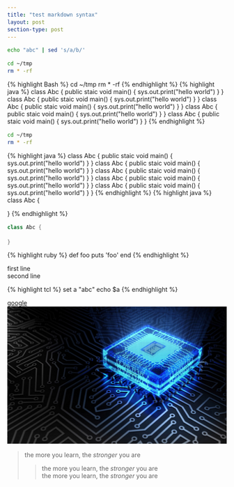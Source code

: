 ```yaml
---
title: "test markdown syntax"
layout: post
section-type: post
---
```

```bash
echo "abc" | sed 's/a/b/'
```
```bash
cd ~/tmp
rm * -rf
```
{% highlight Bash %}
cd ~/tmp
rm * -rf
{% endhighlight %}
{% highlight java %}
class Abc {
	public staic void main() {
		sys.out.print("hello world")
	}
}
class Abc {
	public staic void main() {
		sys.out.print("hello world")
	}
}
class Abc {
	public staic void main() {
		sys.out.print("hello world")
	}
}
class Abc {
	public staic void main() {
		sys.out.print("hello world")
	}
}
class Abc {
	public staic void main() {
		sys.out.print("hello world")
	}
}
{% endhighlight %}
```bash
cd ~/tmp
rm * -rf
```

{% highlight java %}
class Abc {
	public staic void main() {
		sys.out.print("hello world")
	}
}
class Abc {
	public staic void main() {
		sys.out.print("hello world")
	}
}
class Abc {
	public staic void main() {
		sys.out.print("hello world")
	}
}
class Abc {
	public staic void main() {
		sys.out.print("hello world")
	}
}
class Abc {
	public staic void main() {
		sys.out.print("hello world")
	}
}
{% endhighlight %}
{% highlight java %}
class Abc {
	
}
{% endhighlight %}
```java
class Abc {
	
}
```
{% highlight ruby %}
def foo
	puts 'foo'
end
{% endhighlight %}

first line  
second line

{% highlight tcl %}
	set a "abc"
	echo $a
{% endhighlight %}

[google](www.google.com "google search")
![cpu](/img/bg1.jpg "cpu") 

>the more you learn, the *stronger* you are   
>>the more you learn, the *stronger* you are   
>the more you learn, the *stronger* you are  



